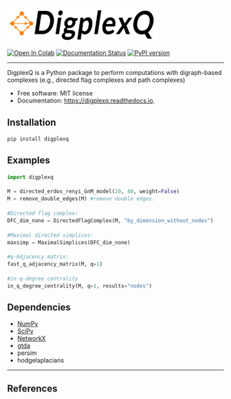 
<img src="digplexq-logo.png" alt="drawing" width="350"/>

[![Open In Colab](https://colab.research.google.com/assets/colab-badge.svg)]()
[![Documentation Status](https://readthedocs.org/projects/digplexq/badge/?version=latest)]()
[![PyPI version](https://pyup.io/repos/github/heitorbaldo/digplexq/shield.svg)]()

------
DigplexQ is a Python package to perform computations with digraph-based complexes (e.g., directed flag complexes and path complexes)

* Free software: MIT license
* Documentation: https://digplexq.readthedocs.io.

Installation
--------

```bash
pip install digplexq
```

Examples
--------

```python
import digplexq

M = directed_erdos_renyi_GnM_model(20, 40, weight=False)
M = remove_double_edges(M) #remove double edges.

#Directed flag complex:
DFC_dim_none = DirectedFlagComplex(M, "by_dimension_without_nodes")

#Maximal directed simplices:
maxsimp = MaximalSimplices(DFC_dim_none)

#q-Adjacency matrix:
fast_q_adjacency_matrix(M, q=1)

#in-q-degree centrality
in_q_degree_centrality(M, q=1, results="nodes")
```

Dependencies
--------

* [NumPy](https://github.com/numpy/numpy)
* [SciPy](https://scipy.org/)
* [NetworkX](https://github.com/networkx/networkx)
* [gtda](https://giotto-ai.github.io/gtda-docs/0.5.1/library.html)
* persim
* hodgelaplacians

------
References
--------
